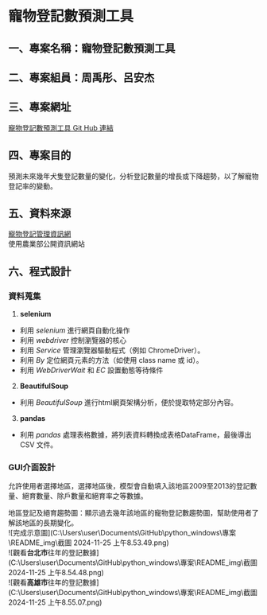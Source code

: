 # 寵物登記數預測工具
## 一、專案名稱：寵物登記數預測工具
## 二、專案組員：周禹彤、呂安杰
## 三、專案網址
[寵物登記數預測工具 Git Hub 連結](https://github.com/roberthsu2003/__2024_09_04_tvdi__/tree/main/%E5%AD%B8%E5%93%A1%E4%BD%9C%E6%A5%AD/%E5%AF%B5%E7%89%A9%E7%99%BB%E8%A8%98%E6%95%B8%E9%A0%90%E6%B8%AC%E5%B7%A5%E5%85%B7_%E5%91%A8%E7%A6%B9%E5%BD%A4%E3%80%81%E5%91%82%E5%AE%89%E6%9D%B0)

## 四、專案目的
預測未來幾年犬隻登記數量的變化，分析登記數量的增長或下降趨勢，以了解寵物登記率的變動。

## 五、資料來源
[寵物登記管理資訊網](https://www.pet.gov.tw/Web/O302.aspx)  
使用農業部公開資訊網站

## 六、程式設計
### 資料蒐集
1. **selenium**
* 利用 *selenium* 進行網頁自動化操作
* 利用 *webdriver* 控制瀏覽器的核心
* 利用 *Service* 管理瀏覽器驅動程式（例如 ChromeDriver）。
* 利用 *By* 定位網頁元素的方法（如使用 class name 或 id）。
* 利用 *WebDriverWait* 和 *EC* 設置動態等待條件

2. **BeautifulSoup**
* 利用 *BeautifulSoup* 進行html網頁架構分析，便於提取特定部分內容。

3. **pandas**
* 利用 *pandas* 處理表格數據，將列表資料轉換成表格DataFrame，最後導出 CSV 文件。

### GUI介面設計
允許使用者選擇地區，選擇地區後，模型會自動填入該地區2009至2013的登記數量、絕育數量、除戶數量和絕育率之等數據。  
  
地區登記及絕育趨勢圖：顯示過去幾年該地區的寵物登記數趨勢圖，幫助使用者了解該地區的長期變化。  
![完成示意圖](C:\Users\user\Documents\GitHub\python_windows\專案\README_img\截圖 2024-11-25 上午8.53.49.png)  
![觀看**台北市**往年的登記數據](C:\Users\user\Documents\GitHub\python_windows\專案\README_img\截圖 2024-11-25 上午8.54.48.png)  
![觀看**高雄市**往年的登記數據](C:\Users\user\Documents\GitHub\python_windows\專案\README_img\截圖 2024-11-25 上午8.55.07.png)  